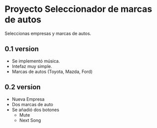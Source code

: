# Proyecto Seleccionador de marcas de autos
Seleccionas empresas y marcas de autos.
## 0.1 version
- Se implementó música.
- Intefaz muy simple.
- Marcas de autos (Toyota, Mazda, Ford)
## 0.2 version
- Nueva Empresa
- Dos marcas de auto
- Se añadió dos botones
  - Mute
  - Next Song
